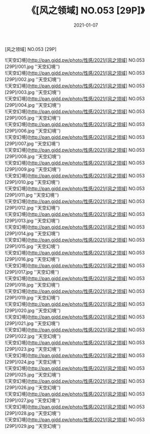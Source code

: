 ﻿---
layout: post
title:  《[风之领域] NO.053 [29P]》
date:   2021-01-07
img: http://pan.gjdd.pw/photo/性感/2021/[风之领域] NO.053 [29P]/000.jpg
categories: [美女, 性感, 泳衣]
---

[风之领域] NO.053 [29P]



![天空幻境](http://pan.gjdd.pw/photo/性感/2021/[风之领域] NO.053 [29P]/001.jpg ''天空幻境'') <br>
![天空幻境](http://pan.gjdd.pw/photo/性感/2021/[风之领域] NO.053 [29P]/002.jpg ''天空幻境'') <br>
![天空幻境](http://pan.gjdd.pw/photo/性感/2021/[风之领域] NO.053 [29P]/003.jpg ''天空幻境'') <br>
![天空幻境](http://pan.gjdd.pw/photo/性感/2021/[风之领域] NO.053 [29P]/004.jpg ''天空幻境'') <br>
![天空幻境](http://pan.gjdd.pw/photo/性感/2021/[风之领域] NO.053 [29P]/005.jpg ''天空幻境'') <br>
![天空幻境](http://pan.gjdd.pw/photo/性感/2021/[风之领域] NO.053 [29P]/006.jpg ''天空幻境'') <br>
![天空幻境](http://pan.gjdd.pw/photo/性感/2021/[风之领域] NO.053 [29P]/007.jpg ''天空幻境'') <br>
![天空幻境](http://pan.gjdd.pw/photo/性感/2021/[风之领域] NO.053 [29P]/008.jpg ''天空幻境'') <br>
![天空幻境](http://pan.gjdd.pw/photo/性感/2021/[风之领域] NO.053 [29P]/009.jpg ''天空幻境'') <br>
![天空幻境](http://pan.gjdd.pw/photo/性感/2021/[风之领域] NO.053 [29P]/010.jpg ''天空幻境'') <br>
![天空幻境](http://pan.gjdd.pw/photo/性感/2021/[风之领域] NO.053 [29P]/011.jpg ''天空幻境'') <br>
![天空幻境](http://pan.gjdd.pw/photo/性感/2021/[风之领域] NO.053 [29P]/012.jpg ''天空幻境'') <br>
![天空幻境](http://pan.gjdd.pw/photo/性感/2021/[风之领域] NO.053 [29P]/013.jpg ''天空幻境'') <br>
![天空幻境](http://pan.gjdd.pw/photo/性感/2021/[风之领域] NO.053 [29P]/014.jpg ''天空幻境'') <br>
![天空幻境](http://pan.gjdd.pw/photo/性感/2021/[风之领域] NO.053 [29P]/015.jpg ''天空幻境'') <br>
![天空幻境](http://pan.gjdd.pw/photo/性感/2021/[风之领域] NO.053 [29P]/016.jpg ''天空幻境'') <br>
![天空幻境](http://pan.gjdd.pw/photo/性感/2021/[风之领域] NO.053 [29P]/017.jpg ''天空幻境'') <br>
![天空幻境](http://pan.gjdd.pw/photo/性感/2021/[风之领域] NO.053 [29P]/018.jpg ''天空幻境'') <br>
![天空幻境](http://pan.gjdd.pw/photo/性感/2021/[风之领域] NO.053 [29P]/019.jpg ''天空幻境'') <br>
![天空幻境](http://pan.gjdd.pw/photo/性感/2021/[风之领域] NO.053 [29P]/020.jpg ''天空幻境'') <br>
![天空幻境](http://pan.gjdd.pw/photo/性感/2021/[风之领域] NO.053 [29P]/021.jpg ''天空幻境'') <br>
![天空幻境](http://pan.gjdd.pw/photo/性感/2021/[风之领域] NO.053 [29P]/022.jpg ''天空幻境'') <br>
![天空幻境](http://pan.gjdd.pw/photo/性感/2021/[风之领域] NO.053 [29P]/023.jpg ''天空幻境'') <br>
![天空幻境](http://pan.gjdd.pw/photo/性感/2021/[风之领域] NO.053 [29P]/024.jpg ''天空幻境'') <br>
![天空幻境](http://pan.gjdd.pw/photo/性感/2021/[风之领域] NO.053 [29P]/025.jpg ''天空幻境'') <br>
![天空幻境](http://pan.gjdd.pw/photo/性感/2021/[风之领域] NO.053 [29P]/026.jpg ''天空幻境'') <br>
![天空幻境](http://pan.gjdd.pw/photo/性感/2021/[风之领域] NO.053 [29P]/027.jpg ''天空幻境'') <br>
![天空幻境](http://pan.gjdd.pw/photo/性感/2021/[风之领域] NO.053 [29P]/028.jpg ''天空幻境'') <br>
![天空幻境](http://pan.gjdd.pw/photo/性感/2021/[风之领域] NO.053 [29P]/029.jpg ''天空幻境'') <br>